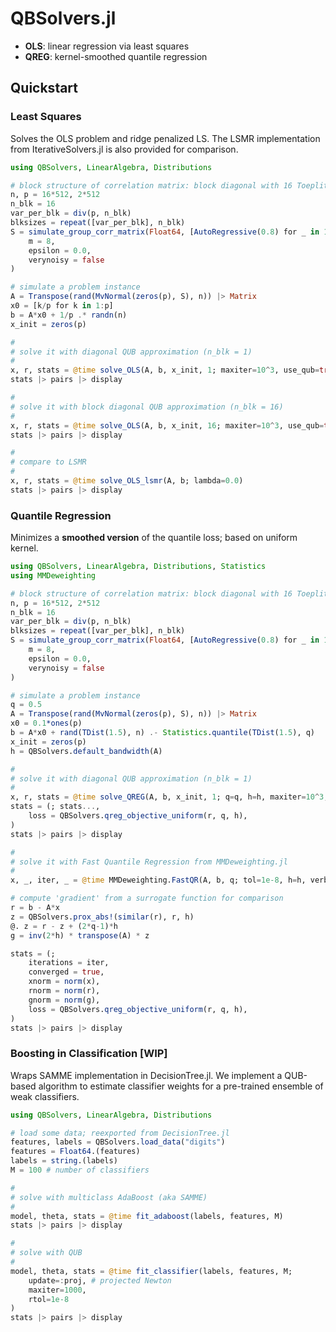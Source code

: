 # QBSolvers.jl

- **OLS**: linear regression via least squares
- **QREG**: kernel-smoothed quantile regression

## Quickstart

### Least Squares

Solves the OLS problem and ridge penalized LS. The LSMR implementation from IterativeSolvers.jl is also provided for comparison.

```julia
using QBSolvers, LinearAlgebra, Distributions

# block structure of correlation matrix: block diagonal with 16 Toeplitz blocks
n, p = 16*512, 2*512
n_blk = 16
var_per_blk = div(p, n_blk)
blksizes = repeat([var_per_blk], n_blk)
S = simulate_group_corr_matrix(Float64, [AutoRegressive(0.8) for _ in 1:n_blk], p, blksizes;
    m = 8,
    epsilon = 0.0,
    verynoisy = false
)

# simulate a problem instance
A = Transpose(rand(MvNormal(zeros(p), S), n)) |> Matrix
x0 = [k/p for k in 1:p]
b = A*x0 + 1/p .* randn(n)
x_init = zeros(p)

#
# solve it with diagonal QUB approximation (n_blk = 1)
#
x, r, stats = @time solve_OLS(A, b, x_init, 1; maxiter=10^3, use_qub=true, gtol=1e-6, lambda=0.0)
stats |> pairs |> display

#
# solve it with block diagonal QUB approximation (n_blk = 16)
#
x, r, stats = @time solve_OLS(A, b, x_init, 16; maxiter=10^3, use_qub=true, gtol=1e-6, lambda=0.0)
stats |> pairs |> display

#
# compare to LSMR
#
x, r, stats = @time solve_OLS_lsmr(A, b; lambda=0.0)
stats |> pairs |> display
```

### Quantile Regression

Minimizes a **smoothed version** of the quantile loss; based on uniform kernel.

```julia
using QBSolvers, LinearAlgebra, Distributions, Statistics
using MMDeweighting

# block structure of correlation matrix: block diagonal with 16 Toeplitz blocks
n, p = 16*512, 2*512
n_blk = 16
var_per_blk = div(p, n_blk)
blksizes = repeat([var_per_blk], n_blk)
S = simulate_group_corr_matrix(Float64, [AutoRegressive(0.8) for _ in 1:n_blk], p, blksizes;
    m = 8,
    epsilon = 0.0,
    verynoisy = false
)

# simulate a problem instance
q = 0.5
A = Transpose(rand(MvNormal(zeros(p), S), n)) |> Matrix
x0 = 0.1*ones(p)
b = A*x0 + rand(TDist(1.5), n) .- Statistics.quantile(TDist(1.5), q)
x_init = zeros(p)
h = QBSolvers.default_bandwidth(A)

#
# solve it with diagonal QUB approximation (n_blk = 1)
#
x, r, stats = @time solve_QREG(A, b, x_init, 1; q=q, h=h, maxiter=10^3, gtol=1e-2, gram=false)
stats = (; stats...,
    loss = QBSolvers.qreg_objective_uniform(r, q, h),
)
stats |> pairs |> display

#
# solve it with Fast Quantile Regression from MMDeweighting.jl
#
x, _, iter, _ = @time MMDeweighting.FastQR(A, b, q; tol=1e-8, h=h, verbose=false)

# compute 'gradient' from a surrogate function for comparison
r = b - A*x
z = QBSolvers.prox_abs!(similar(r), r, h)
@. z = r - z + (2*q-1)*h
g = inv(2*h) * transpose(A) * z

stats = (;
    iterations = iter,
    converged = true,
    xnorm = norm(x),
    rnorm = norm(r),
    gnorm = norm(g),
    loss = QBSolvers.qreg_objective_uniform(r, q, h),
)
stats |> pairs |> display
```

### Boosting in Classification [WIP]

Wraps SAMME implementation in DecisionTree.jl. We implement a QUB-based algorithm to estimate classifier weights for a pre-trained ensemble of weak classifiers.

```julia
using QBSolvers, LinearAlgebra, Distributions

# load some data; reexported from DecisionTree.jl
features, labels = QBSolvers.load_data("digits")
features = Float64.(features)
labels = string.(labels)
M = 100 # number of classifiers

#
# solve with multiclass AdaBoost (aka SAMME)
#
model, theta, stats = @time fit_adaboost(labels, features, M)
stats |> pairs |> display

#
# solve with QUB
#
model, theta, stats = @time fit_classifier(labels, features, M;
    update=:proj, # projected Newton
    maxiter=1000,
    rtol=1e-8
)
stats |> pairs |> display
```
